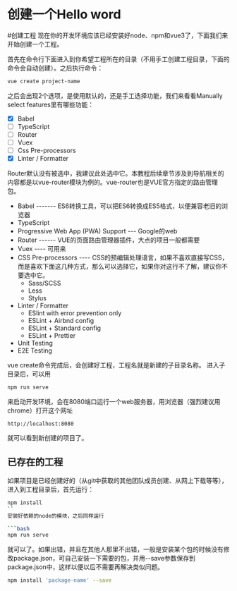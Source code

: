 # 创建一个Hello word


#创建工程
现在你的开发环境应该已经安装好node、npm和vue3了，下面我们来开始创建一个工程。

首先在命令行下面进入到你希望工程所在的目录（不用手工创建工程目录，下面的命令会自动创建）。之后执行命令：

```bash
vue create project-name
```
之后会出现2个选项，是使用默认的，还是手工选择功能，我们来看看Manually select features里有哪些功能：


- [x] Babel
- [ ] TypeScript
- [ ] Router
- [ ] Vuex
- [ ] Css Pre-processors
- [x] Linter / Formatter

Router默认没有被选中，我建议此处选中它。本教程后续章节涉及到导航相关的内容都是以vue-router模块为例的。vue-router也是VUE官方指定的路由管理包。

* Babel  -------  ES6转换工具，可以把ES6转换成ES5格式，以便兼容老旧的浏览器
* TypeScript 
* Progressive Web App (PWA) Support --- Google的web
* Router  ------ VUE的页面路由管理器插件，大点的项目一般都需要
* Vuex  ---- 可用来
* CSS Pre-processors ---- CSS的预编辑处理语言，如果不喜欢直接写CSS，而是喜欢下面这几种方式，那么可以选择它，如果你对这行不了解，建议你不要选中它。
  * Sass/SCSS
  * Less
  * Stylus
* Linter / Formatter
  * ESlint with error prevention only
  * ESLint + Airbnd config
  * ESLint + Standard config
  * ESLint + Prettier
* Unit Testing
* E2E Testing

vue create命令完成后，会创建好工程，工程名就是新建的子目录名称。
进入子目录后，可以用

```bash
npm run serve
```
来启动开发环境，会在8080端口运行一个web服务器，用浏览器（强烈建议用chrome）打开这个网址

```
http://localhost:8080
```
就可以看到新创建的项目了。

## 已存在的工程
如果项目是已经创建好的（从git中获取的其他团队成员创建、从网上下载等等），进入到工程目录后，首先运行：

```bash
npm install
``
安装好依赖的node的模块，之后同样运行

```bash
npm run serve
```
就可以了。如果出错，并且在其他人那里不出错，一般是安装某个包的时候没有修改package.json，可自己安装一下需要的包，并用--save参数保存到package.json中，这样以便以后不需要再解决类似问题。

```bash
npm install 'package-name' --save
```
